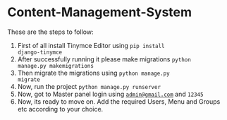 # Content-Management-System
These are the steps to follow:
1. First of all install Tinymce Editor using <code>pip install django-tinymce</code>
2. After successfully running it please make migrations <code>python manage.py makemigrations</code>
3. Then migrate the migrations using <code>python manage.py migrate</code>
4. Now, run the project <code>python manage.py runserver</code>
5. Now, got to Master panel login using <code>admin@gmail.com</code> and <code>12345</code>
6. Now, its ready to move on. Add the required Users, Menu and Groups etc according to your choice.

